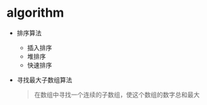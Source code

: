 # algorithm

* 排序算法
    * 插入排序
    * 堆排序
    * 快速排序
    
* 寻找最大子数组算法
    > 在数组中寻找一个连续的子数组，使这个数组的数字总和最大

